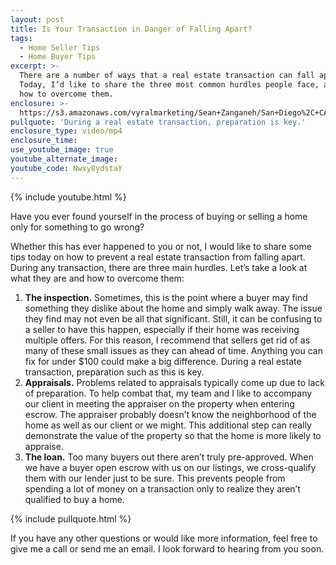 ```yaml
---
layout: post
title: Is Your Transaction in Danger of Falling Apart?
tags:
  - Home Seller Tips
  - Home Buyer Tips
excerpt: >-
  There are a number of ways that a real estate transaction can fall apart.
  Today, I’d like to share the three most common hurdles people face, as well as
  how to overcome them.
enclosure: >-
  https://s3.amazonaws.com/vyralmarketing/Sean+Zanganeh/San+Diego%2C+CA+Real+Estate+Reasons+Deals+Fall+Apart.mp4
pullquote: 'During a real estate transaction, preparation is key.'
enclosure_type: video/mp4
enclosure_time:
use_youtube_image: true
youtube_alternate_image:
youtube_code: Nwxy8ydstaY
---
```



{% include youtube.html %}

Have you ever found yourself in the process of buying or selling a home only for something to go wrong?&nbsp;

Whether this has ever happened to you or not, I would like to share some tips today on how to prevent a real estate transaction from falling apart. During any transaction, there are three main hurdles. Let’s take a look at what they are and how to overcome them:

1. **The inspection.** Sometimes, this is the point where a buyer may find something they dislike about the home and simply walk away. The issue they find may not even be all that significant. Still, it can be confusing to a seller to have this happen, especially if their home was receiving multiple offers. For this reason, I recommend that sellers get rid of as many of these small issues as they can ahead of time. Anything you can fix for under $100 could make a big difference. During a real estate transaction, preparation such as this is key.&nbsp;
2. **Appraisals.** Problems related to appraisals typically come up due to lack of preparation. To help combat that, my team and I like to accompany our client in meeting the appraiser on the property when entering escrow. The appraiser probably doesn’t know the neighborhood of the home as well as our client or we might. This additional step can really demonstrate the value of the property so that the home is more likely to appraise.&nbsp;
3. **The loan.** Too many buyers out there aren’t truly pre-approved. When we have a buyer open escrow with us on our listings, we cross-qualify them with our lender just to be sure. This prevents people from spending a lot of money on a transaction only to realize they aren’t qualified to buy a home.&nbsp;

{% include pullquote.html %}

If you have any other questions or would like more information, feel free to give me a call or send me an email. I look forward to hearing from you soon.